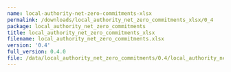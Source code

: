 ```yaml
---
name: local-authority-net-zero-commitments-xlsx
permalink: /downloads/local_authority_net_zero_commitments_xlsx/0_4
package: local_authority_net_zero_commitments
title: local_authority_net_zero_commitments_xlsx
filename: local_authority_net_zero_commitments.xlsx
version: '0.4'
full_version: 0.4.0
file: /data/local_authority_net_zero_commitments/0.4/local_authority_net_zero_commitments.xlsx
---
```

